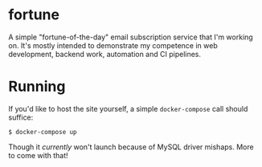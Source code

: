 # fortune

A simple "fortune-of-the-day" email subscription service that I'm working on. It's mostly intended to demonstrate my competence in web development, backend work, automation and CI pipelines.

# Running

If you'd like to host the site yourself, a simple `docker-compose` call should suffice:

`$ docker-compose up`

Though it *currently* won't launch because of MySQL driver mishaps. More to come with that!
